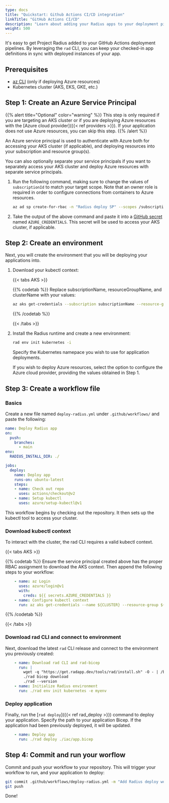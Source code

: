 ```yaml
---
type: docs
title: "Quickstart: Github Actions CI/CD integration"
linkTitle: "GitHub Actions CI/CD"
description: "Learn about adding your Radius apps to your deployment pipelines" 
weight: 500
---
```


It's easy to get Project Radius added to your GitHub Actions deployment pipelines. By leveraging the `rad` CLI, you can keep your checked-in app definitions in sync with deployed instances of your app.

## Prerequisites

- [az CLI](https://aka.ms/azcli) (only if deploying Azure resources)
- Kubernetes cluster (AKS, EKS, GKE, etc.)

## Step 1: Create an Azure Service Principal

{{% alert title="Optional" color="warning" %}}
This step is only required if you are targeting an AKS cluster or if you are deploying Azure resources with the [Azure cloud provider]({{< ref providers >}}). If your application does not use Azure resources, you can skip this step.
{{% /alert %}}

An Azure service principal is used to authenticate with Azure both for accessing your AKS cluster (if applicable), and deploying resources into your subscription and resource group(s). 

You can also optionally separate your service principals if you want to separately access your AKS cluster and deploy Azure resources with separate service principals.

1. Run the following command, making sure to change the values of `subscriptionId` to match your target scope. Note that an owner role is required in order to configure connections from containers to Azure resources.

   ```bash
   az ad sp create-for-rbac -n "Radius deploy SP" --scopes /subscriptions/{subscriptionId} --role owner --sdk-auth
   ```
   
1. Take the output of the above command and paste it into a [GitHub secret](https://docs.github.com/actions/security-guides/encrypted-secrets#creating-encrypted-secrets-for-a-repository) named `AZURE_CREDENTIALS`. This secret will be used to access your AKS cluster, if applicable.

## Step 2: Create an environment

Next, you will create the environment that you will be deploying your applications into.

1. Download your kubectl context:

   {{< tabs AKS >}}

   {{% codetab %}}
   Replace subscriptionName, resourceGroupName, and clusterName with your values:
   ```bash
   az aks get-credentials --subscription subscriptionName --resource-group resourceGroupName --name aksName
   ```
   {{% /codetab %}}

   {{< /tabs >}}

1. Install the Radius runtime and create a new environment:

    ```bash
    rad env init kubernetes -i
    ```

    Specify the Kubernetes namepace you wish to use for application deployments.

    If you wish to deploy Azure resources, select the option to configure the Azure cloud provider, providing the values obtained in Step 1.

## Step 3: Create a workflow file

### Basics

Create a new file named `deploy-radius.yml` under `.github/workflows/` and paste the following:

```yml
name: Deploy Radius app
on:
  push:
    branches:
      - main
env:
  RADIUS_INSTALL_DIR: ./

jobs:
  deploy:
    name: Deploy app
    runs-on: ubuntu-latest
    steps:
    - name: Check out repo
      uses: actions/checkout@v2
    - name: Setup kubectl
      uses: azure/setup-kubectl@v1
```

This workflow begins by checking out the repository. It then sets up the kubectl tool to access your cluster.

### Download kubectl context

To interact with the cluster, the rad CLI requires a valid kubectl context.

{{< tabs AKS >}}

{{% codetab %}}
Ensure the service principal created above has the proper RBAC assignment to download the AKS context. Then append the following steps to your workflow:

```yml
    - name: az Login
      uses: azure/login@v1
      with:
        creds: ${{ secrets.AZURE_CREDENTIALS }}
    - name: Configure kubectl context
      run: az aks get-credentials --name ${CLUSTER} --resource-group ${RESOURCE_GROUP} --subscription ${SUBSCRIPTION_ID}
```
{{% /codetab %}}

{{< /tabs >}}

### Download rad CLI and connect to environment

Next, download the latest `rad` CLI release and connect to the environment you previously created:

```yml
    - name: Download rad CLI and rad-bicep
      run: |
        wget -q "https://get.radapp.dev/tools/rad/install.sh" -O - | /bin/bash
        ./rad bicep download
        ./rad --version
    - name: Initialize Radius environment
      run: ./rad env init kubernetes -e myenv
```

### Deploy application

Finally, run the [`rad deploy`]({{< ref rad_deploy >}}) command to deploy your application. Specify the path to your application Bicep. If the application had been previously deployed, it will be updated.

```yml
    - name: Deploy app
      run: ./rad deploy ./iac/app.bicep
```

## Step 4: Commit and run your worflow

Commit and push your workflow to your repository. This will trigger your workflow to run, and your application to deploy:

```bash
git commit .github/workflows/deploy-radius.yml -m "Add Radius deploy workflow"
git push
```

Done!
